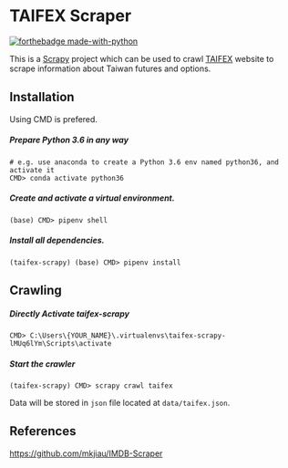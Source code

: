# TAIFEX Scraper

[![forthebadge made-with-python](http://ForTheBadge.com/images/badges/made-with-python.svg)](https://www.python.org/)

This is a [Scrapy](https://github.com/scrapy/scrapy) project which can be used to crawl [TAIFEX](https://www.taifex.com.tw) website to scrape information about Taiwan futures and options. 


## Installation
Using CMD is prefered.

##### Prepare Python 3.6 in any way
```
# e.g. use anaconda to create a Python 3.6 env named python36, and activate it 
CMD> conda activate python36
```

##### Create and activate a virtual environment.
```
(base) CMD> pipenv shell
```
##### Install all dependencies.
```
(taifex-scrapy) (base) CMD> pipenv install
```


## Crawling

##### Directly Activate taifex-scrapy 
```
CMD> C:\Users\{YOUR_NAME}\.virtualenvs\taifex-scrapy-lMUq6lYm\Scripts\activate
```

##### Start the crawler
```
(taifex-scrapy) CMD> scrapy crawl taifex
```
Data will be stored in `json` file located at `data/taifex.json`.



## References
https://github.com/mkjiau/IMDB-Scraper
